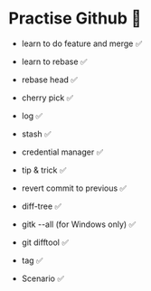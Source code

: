 # Practise Github 🍁

- learn to do feature and merge     ✅
- learn to rebase                   ✅
- rebase head                       ✅
- cherry pick                       ✅
- log                               ✅
- stash                             ✅ 
- credential manager                ✅
- tip & trick                       ✅
- revert commit to previous         ✅
- diff-tree                         ✅

- gitk --all (for Windows only)     ✅
- git difftool                      ✅
- tag                               ✅

* Scenario                          ✅
